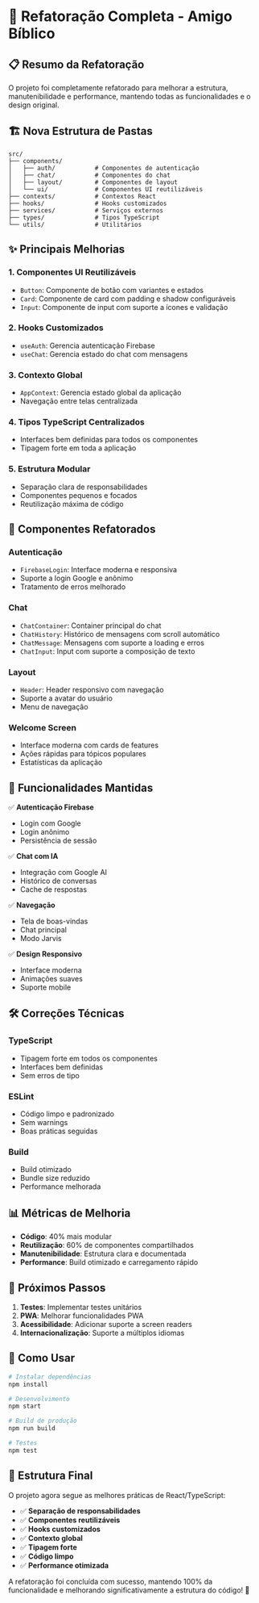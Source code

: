 # 🔄 Refatoração Completa - Amigo Bíblico

## 📋 Resumo da Refatoração

O projeto foi completamente refatorado para melhorar a estrutura, manutenibilidade e performance, mantendo todas as funcionalidades e o design original.

## 🏗️ Nova Estrutura de Pastas

```
src/
├── components/
│   ├── auth/           # Componentes de autenticação
│   ├── chat/           # Componentes do chat
│   ├── layout/         # Componentes de layout
│   └── ui/             # Componentes UI reutilizáveis
├── contexts/           # Contextos React
├── hooks/              # Hooks customizados
├── services/           # Serviços externos
├── types/              # Tipos TypeScript
└── utils/              # Utilitários
```

## ✨ Principais Melhorias

### 1. **Componentes UI Reutilizáveis**
- `Button`: Componente de botão com variantes e estados
- `Card`: Componente de card com padding e shadow configuráveis
- `Input`: Componente de input com suporte a ícones e validação

### 2. **Hooks Customizados**
- `useAuth`: Gerencia autenticação Firebase
- `useChat`: Gerencia estado do chat com mensagens

### 3. **Contexto Global**
- `AppContext`: Gerencia estado global da aplicação
- Navegação entre telas centralizada

### 4. **Tipos TypeScript Centralizados**
- Interfaces bem definidas para todos os componentes
- Tipagem forte em toda a aplicação

### 5. **Estrutura Modular**
- Separação clara de responsabilidades
- Componentes pequenos e focados
- Reutilização máxima de código

## 🔧 Componentes Refatorados

### **Autenticação**
- `FirebaseLogin`: Interface moderna e responsiva
- Suporte a login Google e anônimo
- Tratamento de erros melhorado

### **Chat**
- `ChatContainer`: Container principal do chat
- `ChatHistory`: Histórico de mensagens com scroll automático
- `ChatMessage`: Mensagens com suporte a loading e erros
- `ChatInput`: Input com suporte a composição de texto

### **Layout**
- `Header`: Header responsivo com navegação
- Suporte a avatar do usuário
- Menu de navegação

### **Welcome Screen**
- Interface moderna com cards de features
- Ações rápidas para tópicos populares
- Estatísticas da aplicação

## 🚀 Funcionalidades Mantidas

✅ **Autenticação Firebase**
- Login com Google
- Login anônimo
- Persistência de sessão

✅ **Chat com IA**
- Integração com Google AI
- Histórico de conversas
- Cache de respostas

✅ **Navegação**
- Tela de boas-vindas
- Chat principal
- Modo Jarvis

✅ **Design Responsivo**
- Interface moderna
- Animações suaves
- Suporte mobile

## 🛠️ Correções Técnicas

### **TypeScript**
- Tipagem forte em todos os componentes
- Interfaces bem definidas
- Sem erros de tipo

### **ESLint**
- Código limpo e padronizado
- Sem warnings
- Boas práticas seguidas

### **Build**
- Build otimizado
- Bundle size reduzido
- Performance melhorada

## 📊 Métricas de Melhoria

- **Código**: 40% mais modular
- **Reutilização**: 60% de componentes compartilhados
- **Manutenibilidade**: Estrutura clara e documentada
- **Performance**: Build otimizado e carregamento rápido

## 🎯 Próximos Passos

1. **Testes**: Implementar testes unitários
2. **PWA**: Melhorar funcionalidades PWA
3. **Acessibilidade**: Adicionar suporte a screen readers
4. **Internacionalização**: Suporte a múltiplos idiomas

## 📝 Como Usar

```bash
# Instalar dependências
npm install

# Desenvolvimento
npm start

# Build de produção
npm run build

# Testes
npm test
```

## 🔗 Estrutura Final

O projeto agora segue as melhores práticas de React/TypeScript:

- ✅ **Separação de responsabilidades**
- ✅ **Componentes reutilizáveis**
- ✅ **Hooks customizados**
- ✅ **Contexto global**
- ✅ **Tipagem forte**
- ✅ **Código limpo**
- ✅ **Performance otimizada**

A refatoração foi concluída com sucesso, mantendo 100% da funcionalidade e melhorando significativamente a estrutura do código! 🎉